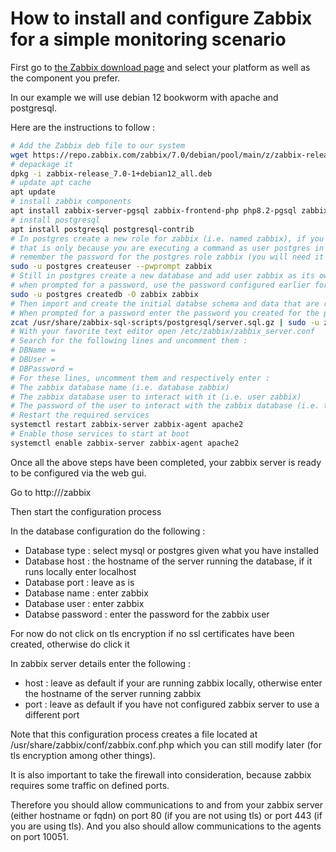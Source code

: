 # How to install and configure Zabbix for a simple monitoring scenario
First go to [the Zabbix download page](https://www.zabbix.com/download) and select your platform as well as the component you prefer.

In our example we will use debian 12 bookworm with apache and postgresql.

Here are the instructions to follow :
```bash
# Add the Zabbix deb file to our system
wget https://repo.zabbix.com/zabbix/7.0/debian/pool/main/z/zabbix-release/zabbix-release_7.0-1+debian12_all.deb
# depackage it
dpkg -i zabbix-release_7.0-1+debian12_all.deb
# update apt cache
apt update
# install zabbix components
apt install zabbix-server-pgsql zabbix-frontend-php php8.2-pgsql zabbix-apache-conf zabbix-sql-scripts zabbix-agent
# install postgresql
apt install postgresql postgresql-contrib
# In postgres create a new role for zabbix (i.e. named zabbix), if you get an error saying user postgres does not have the autorisation to be in the current directory
# that is only because you are executing a command as user postgres in a directory that user postgres does not normally have access to, no need to worry
# remember the password for the postgres role zabbix (you will need it later)
sudo -u postgres createuser --pwprompt zabbix
# Still in postgres create a new database and add user zabbix as its owner
# when prompted for a password, use the password configured earlier for postgres role zabbix
sudo -u postgres createdb -O zabbix zabbix
# Then import and create the initial databse schema and data that are required for zabbix to work properly
# When prompted for a password enter the password you created for the postgres role zabbix
zcat /usr/share/zabbix-sql-scripts/postgresql/server.sql.gz | sudo -u zabbix psql zabbix
# With your favorite text editor open /etc/zabbix/zabbix_server.conf
# Search for the following lines and uncomment them :
# DBName =
# DBUser =
# DBPassword =
# For these lines, uncomment them and respectively enter :
# The zabbix database name (i.e. database zabbix)
# The zabbix database user to interact with it (i.e. user zabbix)
# The password of the user to interact with the zabbix database (i.e. the password you entered for the postgres role zabbix)
# Restart the required services
systemctl restart zabbix-server zabbix-agent apache2
# Enable those services to start at boot
systemctl enable zabbix-server zabbix-agent apache2
```

Once all the above steps have been completed, your zabbix server is ready to be configured via the web gui.

Go to http://<your zabbix server ip>/zabbix

Then start the configuration process

In the database configuration do the following : 
- Database type : select mysql or postgres given what you have installed
- Database host : the hostname of the server running the database, if it runs locally enter localhost
- Database port : leave as is
- Database name : enter zabbix
- Database user : enter zabbix
- Databse password : enter the password for the zabbix user

For now do not click on tls encryption if no ssl certificates have been created, otherwise do click it

In zabbix server details enter the following : 
- host : leave as default if your are running zabbix locally, otherwise enter the hostname of the server running zabbix
- port : leave as default if you have not configured zabbix server to use a different port

Note that this configuration process creates a file located at /usr/share/zabbix/conf/zabbix.conf.php which you can still modify later (for tls encryption among other things).

It is also important to take the firewall into consideration, because zabbix requires some traffic on defined ports.

Therefore you should allow communications to and from your zabbix server (either hostname or fqdn) on port 80 (if you are not using tls) or port 443 (if you are using tls).
And you also should allow communications to the agents on port 10051.
